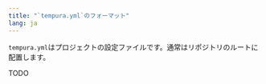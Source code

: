 ```yaml
---
title: "`tempura.yml`のフォーマット"
lang: ja
---
```


`tempura.yml`はプロジェクトの設定ファイルです。通常はリポジトリのルートに配置します。

TODO

